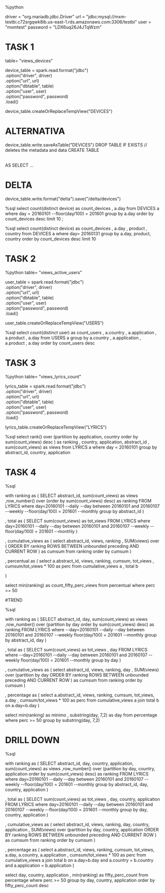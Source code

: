 %python

driver = "org.mariadb.jdbc.Driver"
url = "jdbc:mysql://mxm-testbi.c72srgqwk8ib.us-east-1.rds.amazonaws.com:3306/testbi"
user = "mxmtest"
password = "LDX6uq26J4JTqWzm"

# TASK 1

table= "views_devices"

device_table = spark.read.format("jdbc")\
  .option("driver", driver)\
  .option("url", url)\
  .option("dbtable", table)\
  .option("user", user)\
  .option("password", password)\
  .load()

device_table.createOrReplaceTempView("DEVICES")
# ALTERNATIVA
device_table.write.saveAsTable("DEVICES")
DROP TABLE IF EXISTS <table>     // deletes the metadata and data
CREATE TABLE <table> AS SELECT ...

# DELTA
device_table.write.format("delta").save("/delta/devices")

%sql
select count(distinct device) as count_devices
, a.day
  from DEVICES a
where day = 20160101 
  --floor(day/100) = 201601
  group by a.day
  order by count_devices desc
  limit 10
 ; 

%sql
select count(distinct device) as count_devices
, a.day
, product
, country
 from DEVICES a
where day= 20160131
  group by  a.day, product, country
  order by count_devices desc
  limit 10


# TASK 2

%python
table= "views_active_users"

user_table = spark.read.format("jdbc")\
  .option("driver", driver)\
  .option("url", url)\
  .option("dbtable", table)\
  .option("user", user)\
  .option("password", password)\
  .load()

user_table.createOrReplaceTempView("USERS")

%sql
select count(distinct user) as count_users
, a.country
, a.application
, a.product
, a.day
  from USERS a 
  group by  a.country
, a.application
, a.product
, a.day
  order by count_users desc


  # TASK 3

%python
table= "views_lyrics_count"

lyrics_table = spark.read.format("jdbc")\
  .option("driver", driver)\
  .option("url", url)\
  .option("dbtable", table)\
  .option("user", user)\
  .option("password", password)\
  .load()

lyrics_table.createOrReplaceTempView("LYRICS")


%sql
select  rank() over (partition by application, country  order by sum(count_views) desc ) as ranking
, country, application, abstract_id
, sum(count_views) as views
from  LYRICS a
where  day = 20160101
group by abstract_id, country, application


# TASK 4

%sql

with ranking as (
SELECT abstract_id, sum(count_views) as views
,row_number() over (order by sum(count_views) desc) as ranking
FROM LYRICS
where 
day=20160101 --daily
--day between 20160101 and 20160107 --weekly
--floor(day/100) = 201601 --monthly
group by abstract_id
)

, total as (
SELECT sum(count_views) as tot_views
FROM LYRICS
where 
day=20160101 --daily
--day between 20160101 and 20160107 --weekly
--floor(day/100) = 201601 --monthly
)

, cumulative_views as (
select abstract_id, views, ranking
, SUM(views) 
          over ( ORDER BY ranking ROWS BETWEEN unbounded preceding AND CURRENT ROW ) as cumsum 
from ranking
order by cumsum 
)

, percentual as (
select a.abstract_id, views, ranking, cumsum, tot_views
, cumsum/tot_views * 100 as perc 
from cumulative_views a
, total b

)

select min(ranking) as count_fifty_perc_views
from percentual
where perc >= 50





#TREND

%sql

with ranking as (
SELECT abstract_id, day, sum(count_views) as views
,row_number() over (partition by day order by sum(count_views) desc) as ranking
FROM LYRICS
where 
--day=20160101 --daily
--day between 20160101 and 20160107 --weekly
floor(day/100) = 201601 --monthly
group by abstract_id, day
)

, total as (
SELECT sum(count_views) as tot_views
, day 
FROM LYRICS
where 
--day=20160101 --daily
--day between 20160101 and 20160107 --weekly
floor(day/100) = 201601 --monthly
group by day
)

, cumulative_views as (
select abstract_id, views, ranking, day
, SUM(views) 
          over (partition by day ORDER BY ranking ROWS BETWEEN unbounded preceding AND CURRENT ROW ) as cumsum 
from ranking
order by cumsum 
)

, percentage as (
select a.abstract_id, views, ranking, cumsum, tot_views, a.day
, cumsum/tot_views * 100 as perc 
from cumulative_views a
join total b
on a.day=b.day
)

select min(ranking) as minimo
, substring(day, 7,2) as day
from percentage
where perc >= 50
group by substring(day, 7,2)

# DRILL DOWN


%sql

with ranking as (
SELECT abstract_id, day, country, application, sum(count_views) as views
,row_number() over (partition by day, country, application order by sum(count_views) desc) as ranking
FROM LYRICS
where 
day=20160101 --daily
--day between 20160101 and 20160107 --weekly
--floor(day/100) = 201601 --monthly
group by abstract_id, day, country, application
)

, total as (
SELECT sum(count_views) as tot_views
, day, country, application
FROM LYRICS
where 
day=20160101 --daily
--day between 20160101 and 20160107 --weekly
--floor(day/100) = 201601 --monthly
group by day, country, application
)

, cumulative_views as (
select abstract_id, views, ranking, day, country, application
, SUM(views) 
          over (partition by day, country, application ORDER BY ranking ROWS BETWEEN unbounded preceding AND CURRENT ROW ) as cumsum 
from ranking
order by cumsum 
)

, percentage as (
select a.abstract_id, views, ranking, cumsum, tot_views, a.day, a.country, a.application
, cumsum/tot_views * 100 as perc 
from cumulative_views a
join total b
on a.day=b.day
and a.country = b.country
and a.application = b.application
)

select day, country, application
, min(ranking) as fifty_perc_count
from percentage
where perc >= 50
group by day, country, application
order by fifty_perc_count desc




